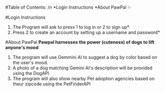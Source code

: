 #Table of Contents: /n
*Login Instructions
*About PawPal :sparkles:


#Login Instructions
1. The Program will ask to press 1 to log in or 2 to sign up*
2. Press 2 to create an account by setting up a username and password*

#About PawPal
**Pawpal harnesses the power (cuteness) of dogs to lift anyone's mood**
1. The program will use Gemmini AI to suggest a dog by color based on the user's mood. 
2. A photo of a dog matching Gemini AI's description will be provided using the DogAPI 
3. The program will also show nearby Pet adoption agencies based on theur zipcode using the PetFinderAPI 









